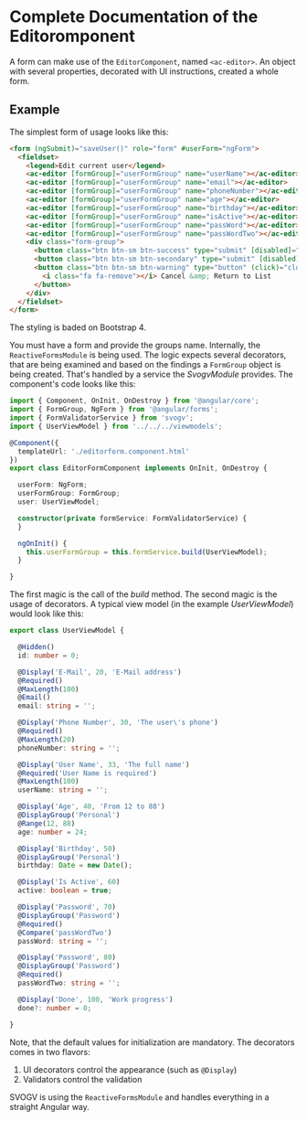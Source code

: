 # Complete Documentation of the Editoromponent

A form can make use of the `EditorComponent`, named `<ac-editor>`. An object with several properties, decorated with UI instructions, created a whole form.

## Example

The simplest form of usage looks like this:

~~~html
<form (ngSubmit)="saveUser()" role="form" #userForm="ngForm">
  <fieldset>
    <legend>Edit current user</legend>
    <ac-editor [formGroup]="userFormGroup" name="userName"></ac-editor>
    <ac-editor [formGroup]="userFormGroup" name="email"></ac-editor>
    <ac-editor [formGroup]="userFormGroup" name="phoneNumber"></ac-editor>
    <ac-editor [formGroup]="userFormGroup" name="age"></ac-editor>
    <ac-editor [formGroup]="userFormGroup" name="birthday"></ac-editor>
    <ac-editor [formGroup]="userFormGroup" name="isActive"></ac-editor>
    <ac-editor [formGroup]="userFormGroup" name="passWord"></ac-editor>
    <ac-editor [formGroup]="userFormGroup" name="passWordTwo"></ac-editor>
    <div class="form-group">
      <button class="btn btn-sm btn-success" type="submit" [disabled]="!userForm.valid"><i class="fa fa-save"></i> Save</button>
      <button class="btn btn-sm btn-secondary" type="submit" [disabled]="!userForm.valid"><i class="fa fa-close"></i> Save &amp; Close</button>
      <button class="btn btn-sm btn-warning" type="button" (click)="closeForm()">
        <i class="fa fa-remove"></i> Cancel &amp; Return to List
      </button>
    </div>
  </fieldset>
</form>
~~~

The styling is baded on Bootstrap 4.

You must have a form and provide the groups name. Internally, the `ReactiveFormsModule` is being used. The logic expects several decorators, that are being examined and based on the findings a `FormGroup` object is being created. That's handled by a service the *SvogvModule* provides. The component's code looks like this:

~~~typescript
import { Component, OnInit, OnDestroy } from '@angular/core';
import { FormGroup, NgForm } from '@angular/forms';
import { FormValidatorService } from 'svogv';
import { UserViewModel } from '../../../viewmodels';

@Component({
  templateUrl: './editorform.component.html'
})
export class EditorFormComponent implements OnInit, OnDestroy {

  userForm: NgForm;
  userFormGroup: FormGroup;
  user: UserViewModel;

  constructor(private formService: FormValidatorService) {
  }

  ngOnInit() {
    this.userFormGroup = this.formService.build(UserViewModel);
  }

}

~~~

The first magic is the call of the *build* method. The second magic is the usage of decorators. A typical view model (in the example *UserViewModel*) would look like this:

~~~typescript
export class UserViewModel {

  @Hidden()
  id: number = 0;

  @Display('E-Mail', 20, 'E-Mail address')
  @Required()
  @MaxLength(100)
  @Email()
  email: string = '';

  @Display('Phone Number', 30, 'The user\'s phone')
  @Required()
  @MaxLength(20)
  phoneNumber: string = '';

  @Display('User Name', 33, 'The full name')
  @Required('User Name is required')
  @MaxLength(100)
  userName: string = '';

  @Display('Age', 40, 'From 12 to 88')
  @DisplayGroup('Personal')
  @Range(12, 88)
  age: number = 24;

  @Display('Birthday', 50)
  @DisplayGroup('Personal')
  birthday: Date = new Date();

  @Display('Is Active', 60)
  active: boolean = true;

  @Display('Password', 70)
  @DisplayGroup('Password')
  @Required()
  @Compare('passWordTwo')
  passWord: string = '';

  @Display('Password', 80)
  @DisplayGroup('Password')
  @Required()
  passWordTwo: string = '';

  @Display('Done', 100, 'Work progress')
  done?: number = 0;

}
~~~

Note, that the default values for initialization are mandatory. The decorators comes in two flavors:

1. UI decorators control the appearance (such as `@Display`)
2. Validators control the validation

SVOGV is using the `ReactiveFormsModule` and handles everything in a straight Angular way.
